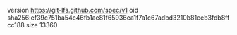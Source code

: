 version https://git-lfs.github.com/spec/v1
oid sha256:ef39c751ba54c46fb1ae81f65936ea1f7a1c67adbd3210b81eeb3fdb8ffcc188
size 13360
